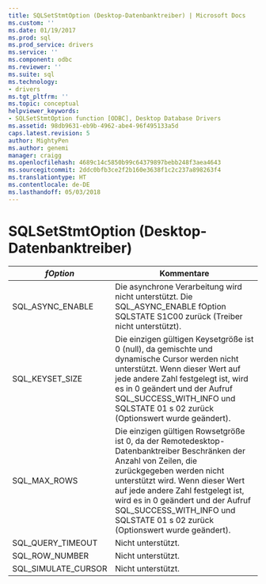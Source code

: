 ```yaml
---
title: SQLSetStmtOption (Desktop-Datenbanktreiber) | Microsoft Docs
ms.custom: ''
ms.date: 01/19/2017
ms.prod: sql
ms.prod_service: drivers
ms.service: ''
ms.component: odbc
ms.reviewer: ''
ms.suite: sql
ms.technology:
- drivers
ms.tgt_pltfrm: ''
ms.topic: conceptual
helpviewer_keywords:
- SQLSetStmtOption function [ODBC], Desktop Database Drivers
ms.assetid: 98db9631-eb9b-4962-abe4-96f495133a5d
caps.latest.revision: 5
author: MightyPen
ms.author: genemi
manager: craigg
ms.openlocfilehash: 4689c14c5850b99c64379897bebb248f3aea4643
ms.sourcegitcommit: 2ddc0bfb3ce2f2b160e3638f1c2c237a898263f4
ms.translationtype: HT
ms.contentlocale: de-DE
ms.lasthandoff: 05/03/2018
---
```

# <a name="sqlsetstmtoption-desktop-database-drivers"></a>SQLSetStmtOption (Desktop-Datenbanktreiber)
|*fOption*|Kommentare|  
|---------------|--------------|  
|SQL_ASYNC_ENABLE|Die asynchrone Verarbeitung wird nicht unterstützt. Die SQL_ASYNC_ENABLE fOption SQLSTATE S1C00 zurück (Treiber nicht unterstützt).|  
|SQL_KEYSET_SIZE|Die einzigen gültigen Keysetgröße ist 0 (null), da gemischte und dynamische Cursor werden nicht unterstützt. Wenn dieser Wert auf jede andere Zahl festgelegt ist, wird es in 0 geändert und der Aufruf SQL_SUCCESS_WITH_INFO und SQLSTATE 01 s 02 zurück (Optionswert wurde geändert).|  
|SQL_MAX_ROWS|Die einzigen gültigen Rowsetgröße ist 0, da der Remotedesktop-Datenbanktreiber Beschränken der Anzahl von Zeilen, die zurückgegeben werden nicht unterstützt wird. Wenn dieser Wert auf jede andere Zahl festgelegt ist, wird es in 0 geändert und der Aufruf SQL_SUCCESS_WITH_INFO und SQLSTATE 01 s 02 zurück (Optionswert wurde geändert).|  
|SQL_QUERY_TIMEOUT|Nicht unterstützt.|  
|SQL_ROW_NUMBER|Nicht unterstützt.|  
|SQL_SIMULATE_CURSOR|Nicht unterstützt.|
